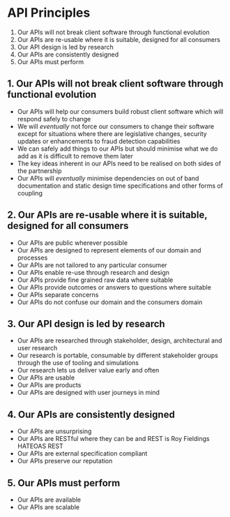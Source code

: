 # API Principles

1. Our APIs will not break client software through functional evolution
1. Our APIs are re-usable where it is suitable, designed for all consumers
1. Our API design is led by research
1. Our APIs are consistently designed
1. Our APIs must perform

## 1. Our APIs will not break client software through functional evolution

* Our APIs will help our consumers build robust client software which will respond safely to change
* We will _eventually_ not force our consumers to change their software except for situations where there are legislative changes, security updates or enhancements to fraud detection capabilities
* We can safely add things to our APIs but should minimise what we do add as it is difficult to remove them later
* The key ideas inherent in our APIs need to be realised on both sides of the partnership
* Our APIs will _eventually_ minimise dependencies on out of band documentation and static design time specifications and other forms of coupling

## 2. Our APIs are re-usable where it is suitable, designed for all consumers

* Our APIs are public wherever possible
* Our APIs are designed to represent elements of our domain and processes
* Our APIs are not tailored to any particular consumer
* Our APIs enable re-use through research and design
* Our APIs provide fine grained raw data where suitable
* Our APIs provide outcomes or answers to questions where suitable
* Our APIs separate concerns
* Our APIs do not confuse our domain and the consumers domain

## 3. Our API design is led by research

* Our APIs are researched through stakeholder, design, architectural and user research
* Our research is portable, consumable by different stakeholder groups through the use of tooling and simulations
* Our research lets us deliver value early and often
* Our APIs are usable
* Our APIs are products
* Our APIs are designed with user journeys in mind

## 4. Our APIs are consistently designed

* Our APIs are unsurprising
* Our APIs are RESTful where they can be and REST is Roy Fieldings HATEOAS REST
* Our APIs are external specification compliant
* Our APIs preserve our reputation


## 5. Our APIs must perform

* Our APIs are available
* Our APIs are scalable

